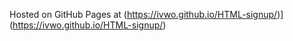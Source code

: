 Hosted on GitHub Pages at (https://ivwo.github.io/HTML-signup/)](https://ivwo.github.io/HTML-signup/)
